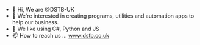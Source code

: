 - 👋 Hi, We are @DSTB-UK
- 👀 We're interested in creating programs, utilities and automation apps to help our business.
- 🌱 We like using C#, Python and JS
- 📫 How to reach us ... www.dstb.co.uk

<!---
DSTB-UK/DSTB-UK is a ✨ special ✨ repository because its `README.md` (this file) appears on your GitHub profile.
You can click the Preview link to take a look at your changes.
--->
